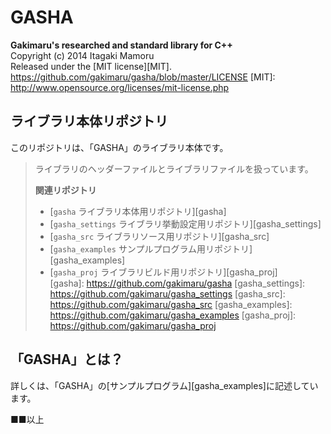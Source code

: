 GASHA
====
**Gakimaru's researched and standard library for C++**  
Copyright (c) 2014 Itagaki Mamoru  
Released under the [MIT license][MIT].
<https://github.com/gakimaru/gasha/blob/master/LICENSE>
[MIT]: http://www.opensource.org/licenses/mit-license.php

ライブラリ本体リポジトリ
---
このリポジトリは、「GASHA」のライブラリ本体です。  
> ライブラリのヘッダーファイルとライブラリファイルを扱っています。
> 
> **関連リポジトリ**
> * [`gasha` ライブラリ本体用リポジトリ][gasha]  
> * [`gasha_settings` ライブラリ挙動設定用リポジトリ][gasha_settings]  
> * [`gasha_src` ライブラリソース用リポジトリ][gasha_src]  
> * [`gasha_examples` サンプルプログラム用リポジトリ][gasha_examples]  
> * [`gasha_proj` ライブラリビルド用リポジトリ][gasha_proj]  
[gasha]: https://github.com/gakimaru/gasha
[gasha_settings]: https://github.com/gakimaru/gasha_settings
[gasha_src]: https://github.com/gakimaru/gasha_src
[gasha_examples]: https://github.com/gakimaru/gasha_examples
[gasha_proj]: https://github.com/gakimaru/gasha_proj

「GASHA」とは？
---
詳しくは、「GASHA」の[サンプルプログラム][gasha_examples]に記述しています。

■■以上
